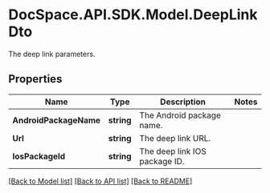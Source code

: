 # DocSpace.API.SDK.Model.DeepLinkDto
The deep link parameters.

## Properties

Name | Type | Description | Notes
------------ | ------------- | ------------- | -------------
**AndroidPackageName** | **string** | The Android package name. | 
**Url** | **string** | The deep link URL. | 
**IosPackageId** | **string** | The deep link IOS package ID. | 

[[Back to Model list]](../README.md#documentation-for-models) [[Back to API list]](../README.md#documentation-for-api-endpoints) [[Back to README]](../README.md)

